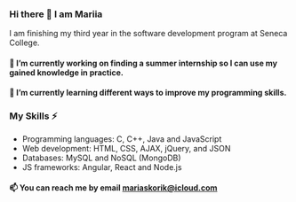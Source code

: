 ### Hi there 👋 I am Mariia 

I am finishing my third year in the software development program at Seneca College. 
 
#### 🔭 I’m currently working on finding a summer internship so I can use my gained knowledge in practice. 
#### 🌱 I’m currently learning different ways to improve my programming skills. 

### My Skills ⚡

- Programming languages: C, C++, Java and JavaScript
- Web development: HTML, CSS, AJAX, jQuery, and JSON
- Databases: MySQL and NoSQL (MongoDB)
- JS frameworks: Angular, React and Node.js


#### 📫 You can reach me by email mariaskorik@icloud.com

<!--
**Mariia2373/Mariia2373** is a ✨ _special_ ✨ repository because its `README.md` (this file) appears on your GitHub profile.

Here are some ideas to get you started:

- 🔭 I’m currently working on ...
- 🌱 I’m currently learning ...
- 👯 I’m looking to collaborate on ...
- 🤔 I’m looking for help with ...
- 💬 Ask me about ...
- 📫 How to reach me: ...
- 😄 Pronouns: ...
- ⚡ Fun fact: ...
-->
